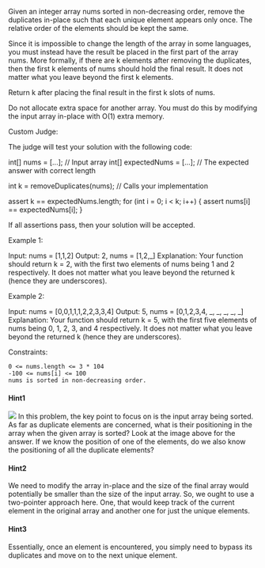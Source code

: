 Given an integer array nums sorted in non-decreasing order, remove the duplicates in-place such that each unique element appears only once. The relative order of the elements should be kept the same.

Since it is impossible to change the length of the array in some languages, you must instead have the result be placed in the first part of the array nums. More formally, if there are k elements after removing the duplicates, then the first k elements of nums should hold the final result. It does not matter what you leave beyond the first k elements.

Return k after placing the final result in the first k slots of nums.

Do not allocate extra space for another array. You must do this by modifying the input array in-place with O(1) extra memory.

Custom Judge:

The judge will test your solution with the following code:

int[] nums = [...]; // Input array
int[] expectedNums = [...]; // The expected answer with correct length

int k = removeDuplicates(nums); // Calls your implementation

assert k == expectedNums.length;
for (int i = 0; i < k; i++) {
    assert nums[i] == expectedNums[i];
}

If all assertions pass, then your solution will be accepted.

 

Example 1:

Input: nums = [1,1,2]
Output: 2, nums = [1,2,_]
Explanation: Your function should return k = 2, with the first two elements of nums being 1 and 2 respectively.
It does not matter what you leave beyond the returned k (hence they are underscores).

Example 2:

Input: nums = [0,0,1,1,1,2,2,3,3,4]
Output: 5, nums = [0,1,2,3,4, _, _, _, _, _]
Explanation: Your function should return k = 5, with the first five elements of nums being 0, 1, 2, 3, and 4 respectively.
It does not matter what you leave beyond the returned k (hence they are underscores).

 

Constraints:

    0 <= nums.length <= 3 * 104
    -100 <= nums[i] <= 100
    nums is sorted in non-decreasing order.


#### Hint1
![](https://assets.leetcode.com/uploads/2019/10/20/hint_rem_dup.png)
In this problem, the key point to focus on is the input array being sorted. 
As far as duplicate elements are concerned, what is their positioning in the array when the given array is sorted? 
Look at the image above for the answer. 
If we know the position of one of the elements, do we also know the positioning of all the duplicate elements? 

#### Hint2
We need to modify the array in-place and the size of the final array would potentially be smaller than the size of the input array. 
So, we ought to use a two-pointer approach here. 
One, that would keep track of the current element in the original array and another one for just the unique elements.

#### Hint3
Essentially, once an element is encountered, you simply need to bypass its duplicates and move on to the next unique element.
